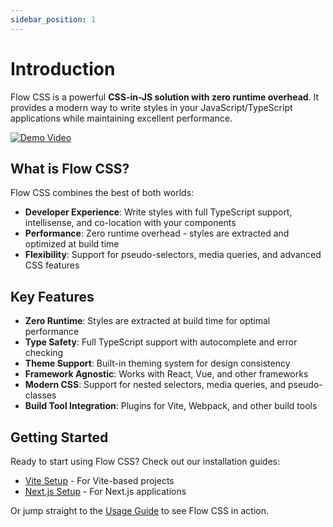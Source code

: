 ```yaml
---
sidebar_position: 1
---
```


# Introduction

Flow CSS is a powerful **CSS-in-JS solution with zero runtime overhead**. It provides a modern way to write styles in your JavaScript/TypeScript applications while maintaining excellent performance.

[![Demo Video](https://github.com/user-attachments/assets/76b6e3f1-23cc-4221-9af0-dee91d60d071)](http://www.youtube.com/watch?v=H1Qe8plxQnI "Flow CSS Demo")

## What is Flow CSS?

Flow CSS combines the best of both worlds:

- **Developer Experience**: Write styles with full TypeScript support, intellisense, and co-location with your components
- **Performance**: Zero runtime overhead - styles are extracted and optimized at build time
- **Flexibility**: Support for pseudo-selectors, media queries, and advanced CSS features

## Key Features

- **Zero Runtime**: Styles are extracted at build time for optimal performance
- **Type Safety**: Full TypeScript support with autocomplete and error checking
- **Theme Support**: Built-in theming system for design consistency
- **Framework Agnostic**: Works with React, Vue, and other frameworks
- **Modern CSS**: Support for nested selectors, media queries, and pseudo-classes
- **Build Tool Integration**: Plugins for Vite, Webpack, and other build tools

## Getting Started

Ready to start using Flow CSS? Check out our installation guides:

- [Vite Setup](./installation/vite) - For Vite-based projects
- [Next.js Setup](./installation/nextjs) - For Next.js applications

Or jump straight to the [Usage Guide](./usage) to see Flow CSS in action.
